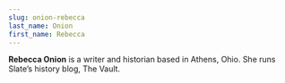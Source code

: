 ```yaml
---
slug: onion-rebecca
last_name: Onion
first_name: Rebecca
---
```

**Rebecca Onion** is a writer and historian based in Athens, Ohio. She runs Slate’s history blog, The Vault.